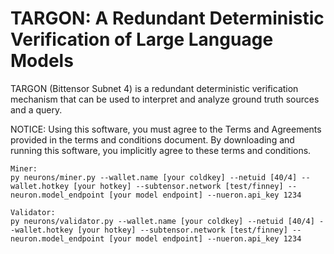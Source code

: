 # TARGON: A Redundant Deterministic Verification of Large Language Models

TARGON (Bittensor Subnet 4) is a redundant deterministic verification mechanism
that can be used to interpret and analyze ground truth sources and a query.

NOTICE: Using this software, you must agree to the Terms and Agreements provided
in the terms and conditions document. By downloading and running this software,
you implicitly agree to these terms and conditions.

```
Miner:
py neurons/miner.py --wallet.name [your coldkey] --netuid [40/4] --wallet.hotkey [your hotkey] --subtensor.network [test/finney] --neuron.model_endpoint [your model endpoint] --nueron.api_key 1234

Validator:
py neurons/validator.py --wallet.name [your coldkey] --netuid [40/4] --wallet.hotkey [your hotkey] --subtensor.network [test/finney] --neuron.model_endpoint [your model endpoint] --nueron.api_key 1234
```
